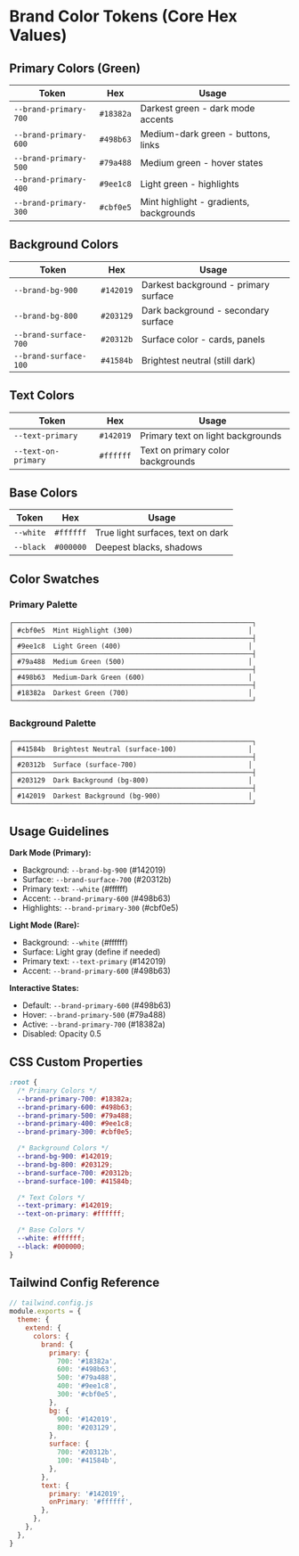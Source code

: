 # Brand Color Tokens (Core Hex Values)

## Primary Colors (Green)

| Token | Hex | Usage |
|-------|-----|-------|
| `--brand-primary-700` | `#18382a` | Darkest green - dark mode accents |
| `--brand-primary-600` | `#498b63` | Medium-dark green - buttons, links |
| `--brand-primary-500` | `#79a488` | Medium green - hover states |
| `--brand-primary-400` | `#9ee1c8` | Light green - highlights |
| `--brand-primary-300` | `#cbf0e5` | Mint highlight - gradients, backgrounds |

## Background Colors

| Token | Hex | Usage |
|-------|-----|-------|
| `--brand-bg-900` | `#142019` | Darkest background - primary surface |
| `--brand-bg-800` | `#203129` | Dark background - secondary surface |
| `--brand-surface-700` | `#20312b` | Surface color - cards, panels |
| `--brand-surface-100` | `#41584b` | Brightest neutral (still dark) |

## Text Colors

| Token | Hex | Usage |
|-------|-----|-------|
| `--text-primary` | `#142019` | Primary text on light backgrounds |
| `--text-on-primary` | `#ffffff` | Text on primary color backgrounds |

## Base Colors

| Token | Hex | Usage |
|-------|-----|-------|
| `--white` | `#ffffff` | True light surfaces, text on dark |
| `--black` | `#000000` | Deepest blacks, shadows |

## Color Swatches

### Primary Palette
```
┌────────────────────────────────────────────────────────────┐
│ #cbf0e5  Mint Highlight (300)                             │
├────────────────────────────────────────────────────────────┤
│ #9ee1c8  Light Green (400)                                │
├────────────────────────────────────────────────────────────┤
│ #79a488  Medium Green (500)                               │
├────────────────────────────────────────────────────────────┤
│ #498b63  Medium-Dark Green (600)                          │
├────────────────────────────────────────────────────────────┤
│ #18382a  Darkest Green (700)                              │
└────────────────────────────────────────────────────────────┘
```

### Background Palette
```
┌────────────────────────────────────────────────────────────┐
│ #41584b  Brightest Neutral (surface-100)                  │
├────────────────────────────────────────────────────────────┤
│ #20312b  Surface (surface-700)                            │
├────────────────────────────────────────────────────────────┤
│ #203129  Dark Background (bg-800)                         │
├────────────────────────────────────────────────────────────┤
│ #142019  Darkest Background (bg-900)                      │
└────────────────────────────────────────────────────────────┘
```

## Usage Guidelines

**Dark Mode (Primary):**
- Background: `--brand-bg-900` (#142019)
- Surface: `--brand-surface-700` (#20312b)
- Primary text: `--white` (#ffffff)
- Accent: `--brand-primary-600` (#498b63)
- Highlights: `--brand-primary-300` (#cbf0e5)

**Light Mode (Rare):**
- Background: `--white` (#ffffff)
- Surface: Light gray (define if needed)
- Primary text: `--text-primary` (#142019)
- Accent: `--brand-primary-600` (#498b63)

**Interactive States:**
- Default: `--brand-primary-600` (#498b63)
- Hover: `--brand-primary-500` (#79a488)
- Active: `--brand-primary-700` (#18382a)
- Disabled: Opacity 0.5

## CSS Custom Properties

```css
:root {
  /* Primary Colors */
  --brand-primary-700: #18382a;
  --brand-primary-600: #498b63;
  --brand-primary-500: #79a488;
  --brand-primary-400: #9ee1c8;
  --brand-primary-300: #cbf0e5;

  /* Background Colors */
  --brand-bg-900: #142019;
  --brand-bg-800: #203129;
  --brand-surface-700: #20312b;
  --brand-surface-100: #41584b;

  /* Text Colors */
  --text-primary: #142019;
  --text-on-primary: #ffffff;

  /* Base Colors */
  --white: #ffffff;
  --black: #000000;
}
```

## Tailwind Config Reference

```javascript
// tailwind.config.js
module.exports = {
  theme: {
    extend: {
      colors: {
        brand: {
          primary: {
            700: '#18382a',
            600: '#498b63',
            500: '#79a488',
            400: '#9ee1c8',
            300: '#cbf0e5',
          },
          bg: {
            900: '#142019',
            800: '#203129',
          },
          surface: {
            700: '#20312b',
            100: '#41584b',
          },
        },
        text: {
          primary: '#142019',
          onPrimary: '#ffffff',
        },
      },
    },
  },
}
```
